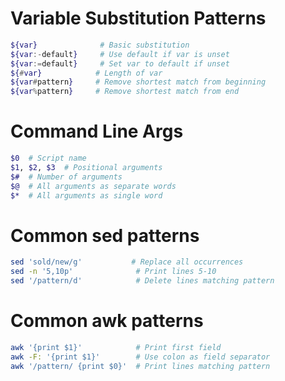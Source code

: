 # Variable Substitution Patterns

```bash
${var}              # Basic substitution
${var:-default}     # Use default if var is unset
${var:=default}     # Set var to default if unset
${#var}            # Length of var
${var#pattern}     # Remove shortest match from beginning
${var%pattern}     # Remove shortest match from end
```

# Command Line Args

```bash
$0  # Script name
$1, $2, $3  # Positional arguments
$#  # Number of arguments
$@  # All arguments as separate words
$*  # All arguments as single word
```

# Common sed patterns

```bash
sed 'sold/new/g'           # Replace all occurrences
sed -n '5,10p'              # Print lines 5-10
sed '/pattern/d'            # Delete lines matching pattern
```

# Common awk patterns

```bash
awk '{print $1}'            # Print first field
awk -F: '{print $1}'        # Use colon as field separator
awk '/pattern/ {print $0}'  # Print lines matching pattern
```